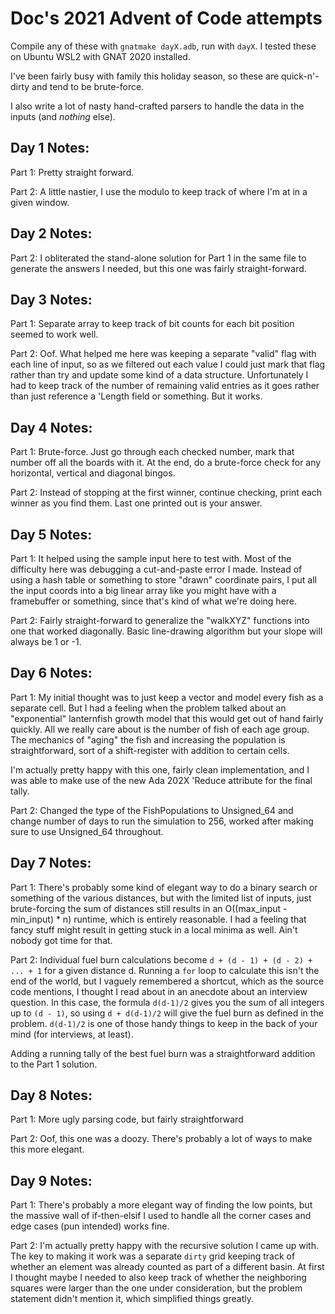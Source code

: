 # Doc's 2021 Advent of Code attempts

Compile any of these with `gnatmake dayX.adb`, run with `dayX`. I tested these on Ubuntu WSL2 with GNAT 2020 installed.

I've been fairly busy with family this holiday season, so
these are quick-n'-dirty and tend to be brute-force. 

I also write a lot of nasty hand-crafted parsers to 
handle the data in the inputs (and _nothing_ else).

## Day 1 Notes:

Part 1: Pretty straight forward.

Part 2: A little nastier, I use the modulo to keep track
of where I'm at in a given window.

## Day 2 Notes:

Part 2: I obliterated the stand-alone solution for Part 1 in the same
file to generate the answers I needed, but this one was fairly
straight-forward.

## Day 3 Notes:

Part 1: Separate array to keep track of bit counts for each bit 
position seemed to work well.

Part 2: Oof. What helped me here was keeping a separate "valid" flag
with each line of input, so as we filtered out each value I could just
mark that flag rather than try and update some kind of a data 
structure. Unfortunately I had to keep track of the number of remaining
valid entries as it goes rather than just reference a 'Length field or
something. But it works.

## Day 4 Notes:

Part 1: Brute-force. Just go through each checked number, mark that 
number off all the boards with it. At the end, do a brute-force check
for any horizontal, vertical and diagonal bingos.

Part 2: Instead of stopping at the first winner, continue checking, 
print each winner as you find them. Last one printed out is your 
answer.

## Day 5 Notes:

Part 1: It helped using the sample input here to test with. Most of
the difficulty here was debugging a cut-and-paste error I made. Instead
of using a hash table or something to store "drawn" coordinate pairs, 
I put all the input coords into a big linear array like you might have
with a framebuffer or something, since that's
kind of what we're doing here.

Part 2: Fairly straight-forward to generalize the "walkXYZ" functions
into one that worked diagonally. Basic line-drawing algorithm but your
slope will always be 1 or -1.

## Day 6 Notes:

Part 1: My initial thought was to just keep a vector and model every fish as
a separate cell. But I had a feeling when the problem talked about an "exponential"
lanternfish growth model that this would get out of hand fairly quickly. All we
really care about is the number of fish of each age group. The mechanics of 
"aging" the fish and increasing the population is straightforward, sort of a
shift-register with addition to certain cells.

I'm actually pretty happy with this one, fairly clean implementation, and I was
able to make use of the new Ada 202X 'Reduce attribute for the final tally.

Part 2: Changed the type of the FishPopulations to Unsigned_64 and change number
of days to run the simulation to 256, worked after making sure to use Unsigned_64
throughout.

## Day 7 Notes:

Part 1: There's probably some kind of elegant way to do a binary search or something
of the various distances, but with the limited list of inputs, just brute-forcing
the sum of distances still results in an O((max_input - min_input) * n) runtime, which
is entirely reasonable. I had a feeling that fancy stuff might result in getting stuck
in a local minima as well. Ain't nobody got time for that.

Part 2: Individual fuel burn calculations become `d + (d - 1) + (d - 2) + ... + 1` for
a given distance d. Running a `for` loop to calculate this isn't the end of the world,
but I vaguely remembered a shortcut, which as the source code mentions, I thought I
read about in an anecdote about an interview question. In this case, the formula
`d(d-1)/2` gives you the sum of all integers up to `(d - 1)`, so using 
`d + d(d-1)/2` will give the fuel burn as defined in the problem.
`d(d-1)/2` is one of those handy things to keep in the back of your mind (for
interviews, at least).

Adding a running tally of the best fuel burn was a straightforward addition to
the Part 1 solution.

## Day 8 Notes:

Part 1: More ugly parsing code, but fairly straightforward

Part 2: Oof, this one was a doozy. There's probably a lot of ways to make this
more elegant.

## Day 9 Notes:

Part 1: There's probably a more elegant way of finding the low points, but the
massive wall of if-then-elsif I used to handle all the corner cases and edge cases
(pun intended) works fine.

Part 2: I'm actually pretty happy with the recursive solution I came up with. The
key to making it work was a separate `dirty` grid keeping track of whether an
element was already counted as part of a different basin. At first I thought
maybe I needed to also keep track of whether the neighboring squares were larger
than the one under consideration, but the problem statement didn't mention it,
which simplified things greatly.
